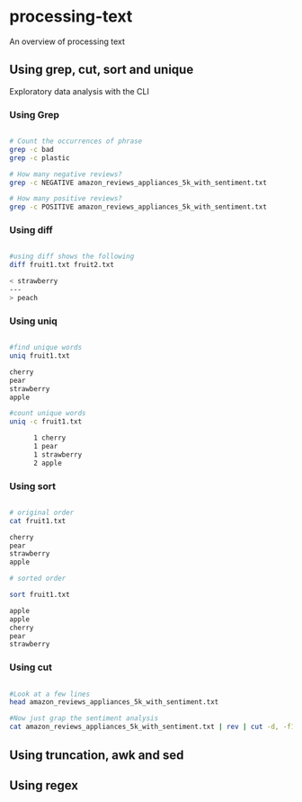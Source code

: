 # processing-text
An overview of processing text

## Using grep, cut, sort and unique

Exploratory data analysis with the CLI

### Using Grep

```bash

# Count the occurrences of phrase
grep -c bad
grep -c plastic

# How many negative reviews?
grep -c NEGATIVE amazon_reviews_appliances_5k_with_sentiment.txt

# How many positive reviews?
grep -c POSITIVE amazon_reviews_appliances_5k_with_sentiment.txt

```

### Using diff

```bash

#using diff shows the following
diff fruit1.txt fruit2.txt 

< strawberry
---
> peach
```

### Using uniq

```bash

#find unique words
uniq fruit1.txt 

cherry
pear
strawberry
apple

#count unique words
uniq -c fruit1.txt 

      1 cherry
      1 pear
      1 strawberry
      2 apple


```

### Using sort

```bash

# original order
cat fruit1.txt 

cherry
pear
strawberry
apple

# sorted order

sort fruit1.txt 

apple
apple
cherry
pear
strawberry

```

### Using cut

```bash

#Look at a few lines
head amazon_reviews_appliances_5k_with_sentiment.txt

#Now just grap the sentiment analysis
cat amazon_reviews_appliances_5k_with_sentiment.txt | rev | cut -d, -f1 | rev 

```
## Using truncation, awk and sed

## Using regex
